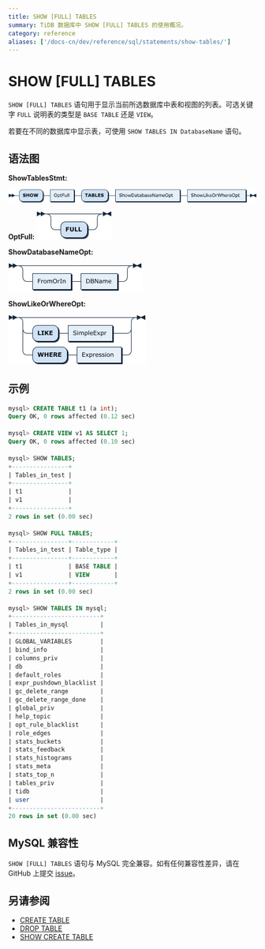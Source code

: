 ```yaml
---
title: SHOW [FULL] TABLES
summary: TiDB 数据库中 SHOW [FULL] TABLES 的使用概况。
category: reference
aliases: ['/docs-cn/dev/reference/sql/statements/show-tables/']
---
```


# SHOW [FULL] TABLES

`SHOW [FULL] TABLES` 语句用于显示当前所选数据库中表和视图的列表。可选关键字 `FULL` 说明表的类型是 `BASE TABLE` 还是 `VIEW`。

若要在不同的数据库中显示表，可使用 `SHOW TABLES IN DatabaseName` 语句。

## 语法图

**ShowTablesStmt:**

![ShowTablesStmt](/media/sqlgram/ShowTablesStmt.png)

**OptFull:**
![OptFull](/media/sqlgram/OptFull.png)

**ShowDatabaseNameOpt:**

![ShowDatabaseNameOpt](/media/sqlgram/ShowDatabaseNameOpt.png)

**ShowLikeOrWhereOpt:**

![ShowLikeOrWhereOpt](/media/sqlgram/ShowLikeOrWhereOpt.png)

## 示例

```sql
mysql> CREATE TABLE t1 (a int);
Query OK, 0 rows affected (0.12 sec)

mysql> CREATE VIEW v1 AS SELECT 1;
Query OK, 0 rows affected (0.10 sec)

mysql> SHOW TABLES;
+----------------+
| Tables_in_test |
+----------------+
| t1             |
| v1             |
+----------------+
2 rows in set (0.00 sec)

mysql> SHOW FULL TABLES;
+----------------+------------+
| Tables_in_test | Table_type |
+----------------+------------+
| t1             | BASE TABLE |
| v1             | VIEW       |
+----------------+------------+
2 rows in set (0.00 sec)

mysql> SHOW TABLES IN mysql;
+-------------------------+
| Tables_in_mysql         |
+-------------------------+
| GLOBAL_VARIABLES        |
| bind_info               |
| columns_priv            |
| db                      |
| default_roles           |
| expr_pushdown_blacklist |
| gc_delete_range         |
| gc_delete_range_done    |
| global_priv             |
| help_topic              |
| opt_rule_blacklist      |
| role_edges              |
| stats_buckets           |
| stats_feedback          |
| stats_histograms        |
| stats_meta              |
| stats_top_n             |
| tables_priv             |
| tidb                    |
| user                    |
+-------------------------+
20 rows in set (0.00 sec)
```

## MySQL 兼容性

`SHOW [FULL] TABLES` 语句与 MySQL 完全兼容。如有任何兼容性差异，请在 GitHub 上提交 [issue](/report-issue.md)。

## 另请参阅

* [CREATE TABLE](/sql-statements/sql-statement-create-table.md)
* [DROP TABLE](/sql-statements/sql-statement-drop-table.md)
* [SHOW CREATE TABLE](/sql-statements/sql-statement-show-create-table.md)
